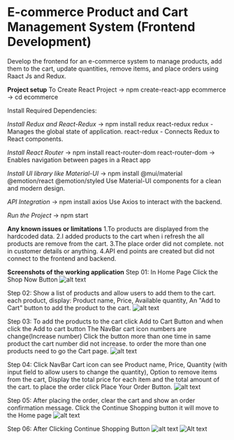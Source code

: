 # E-commerce Product and Cart Management System (Frontend Development)
Develop the frontend for an e-commerce system to manage products, add them to the cart,  update quantities, remove items, and place orders using Raact Js and Redux.


**Project setup**
To Create React Project -> npm create-react-app ecommerce -> cd ecommerce

Install Required Dependencies:

*Install Redux and React-Redux* -> npm install redux react-redux
redux - Manages the global state of application.
react-redux - Connects Redux to React components.

*Install React Router* -> npm install react-router-dom
react-router-dom → Enables navigation between pages in a React app

*Install UI library like Material-UI* -> npm install @mui/material @emotion/react @emotion/styled
Use Material-UI components for a clean and modern design.

*API Integration* -> npm install axios
Use Axios to interact with the backend.

*Run the Project* -> npm start


**Any known issues or limitations**
1.To products are displayed from the hardcoded data.
2.I added products to the cart when i refresh the all products are remove from the cart.
3.The place order did not complete. not in customer details or anything.
4.API end points are created but did not connect to the frontend and backend.

**Screenshots of the working application**
Step 01: In Home Page Click the Shop Now Button
![alt text](/public/assets//images/screenshots/Capture1.PNG)

Step 02: Show a list of products and allow users to add them to the cart.
each product, display: Product name, Price, Available quantity, An "Add to Cart" button to add the product to the cart.
![alt text](/public/assets//images/screenshots/Capture2.PNG)

Step 03: To add the products to the cart click Add to Cart Button and when click the Add to cart button The NavBar cart icon numbers are change(Increase number)
Click the button more than one time in same product the cart number did not increase. to order the more than one products need to go the Cart page.
![alt text](/public/assets//images/screenshots/Capture3.PNG)

Step 04: Click NavBar Cart icon can see Product name, Price, Quantity (with input field to allow users to change the quantity), Option to remove items from the cart, Display the total price for each item and the total amount of the cart.
to place the order click Place Your Order Button.
![alt text](/public/assets//images/screenshots/Capture4.PNG)

Step 05: After placing the order, clear the cart and show an order confirmation message.
Click the Continue Shopping button it will move to the Home page
![alt text](/public/assets//images/screenshots/Capture5.PNG)

Step 06: After Clicking Continue Shopping Button
![alt text](/public/assets//images/screenshots/Capture6.PNG)
![Alt text](https://raw.githubusercontent.com/adhi.uda98@gmail.com/e-commerce_product_and_cart_management_system/main/ecommerce/public/assets//images/screenshots/Capture6.PNG)

